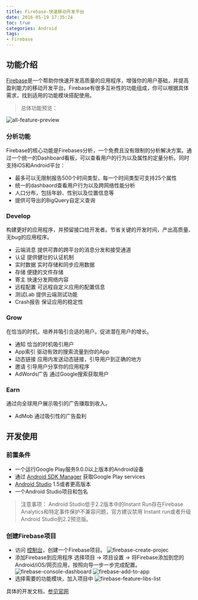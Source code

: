 ```yaml
---
title: Firebase-快速移动开发平台
date: 2016-05-19 17:35:24
toc: true
categories: Android
tags:
- Firebase
---
```


## 功能介绍

[Firebase](https://firebase.google.com/)是一个帮助你快速开发高质量的应用程序，增强你的用户基础，并提高盈利能力的移动开发平台。Firebase有很多互补性的功能组成，你可以根据具体需求，找到适用的功能模块搭配使用。

> 总体功能预览：

![all-feature-preview](https://lh3.googleusercontent.com/Jp5DG28Mj668TyylbnjcCjNvzh-9-IjxT1IixnKrOziswXJzQZZ8GUpRobmQPba0vvINC8c6GymEni3UYcAX3uLVdHFz0Z_x=s1600)

### 分析功能

Firebase的核心功能是Firebases分析，一个免费且没有限制的分析解决方案。通过一个统一的Dashboard看板，可以查看用户的行为以及属性的定量分析。同时支持iOS和Android平台：

- 最多可以无限制报告500个时间类型，每一个时间类型可支持25个属性
- 统一的dashbaord查看用户行为以及跨网络性能分析
- 人口分布，包括年龄、性别以及位置信息等
- 提供可导出的BigQuery自定义查询

### Develop

构建更好的应用程序，并预留接口给开发者。节省关键的开发时间，产出高质量、无bug的应用程序。

- 云端消息
提供可靠的跨平台的消息分发和接受通道
- 认证
提供健壮的认证机制
- 实时数据
实时存储和同步应用数据
- 存储
便捷的文件存储
- 寄主
快速分发网络内容
- 远程配置
可远程自定义应用的配置信息
- 测试Lab
提供云端测试功能
- Crash报告
保证应用的稳定性

### Grow

在恰当的时机，培养并吸引合适的用户。促进潜在用户的增长。

- 通知
恰当的时机吸引用户
- App索引
驱动有效的搜索流量到你的App
- 动态链接
应用内发送动态链接，引导用户到正确的地方
- 邀请
引导用户分享你的应用程序
- AdWords广告
通过Google搜索获取用户

### Earn

通过向全球用户展示吸引的广告赚取到收入。

- AdMob
通过吸引性的广告盈利

## 开发使用

### 前置条件

- 一个运行Google Play服务9.0.0以上版本的Android设备
- 通过 [Android SDK Manager](https://developer.android.com/tools/help/sdk-manager.html) 获取Google Play services
- [Android Studio](http://developer.android.com/sdk) 1.5或者更高版本
- 一个Android Studio项目和包名

> 注意事项：
> Android Studio低于2.2版本中的Instant Run存在Firebase Analytics和特定事件保护不兼容问题，官方建议禁用 Instant run或者升级Android Studio到2.2预览版。

### 创建Firebase项目

- 访问 [控制台](https://console.firebase.google.com/)，创建一个Firebase项目。
![firebase-create-projec](http://7xsk2b.com1.z0.glb.clouddn.com/image/firebase-create-project.png)
- 添加Firebase到应用程序
选择项目 -> 项目设置 -> 将Firebase添加到您的Android/iOS/网页应用，按照向导一步一步完成配置。
![firebase-console-dashboard](http://7xsk2b.com1.z0.glb.clouddn.com/image/firebase-console-dashboard.png)
![firebase-add-to-app](http://7xsk2b.com1.z0.glb.clouddn.com/image/firebase-add-to-app.png)
- 选择需要的功能模块，加入项目中
![firebase-feature-libs-list](http://7xsk2b.com1.z0.glb.clouddn.com/image/firebase-feature-libs-list.png)

具体的开发文档，[参见官网](https://firebase.google.com/docs)
